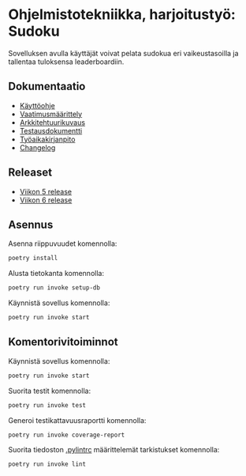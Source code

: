 # Ohjelmistotekniikka, harjoitustyö: Sudoku

Sovelluksen avulla käyttäjät voivat pelata sudokua eri vaikeustasoilla ja tallentaa tuloksensa leaderboardiin.

## Dokumentaatio

- [Käyttöohje](https://github.com/uyenmh/ot-harjoitustyo/blob/master/dokumentaatio/kayttoohje.md)
- [Vaatimusmäärittely](https://github.com/uyenmh/ot-harjoitustyo/blob/master/dokumentaatio/vaatimusmaarittely.md)
- [Arkkitehtuurikuvaus](https://github.com/uyenmh/ot-harjoitustyo/blob/master/dokumentaatio/arkkitehtuuri.md)
- [Testausdokumentti](https://github.com/uyenmh/ot-harjoitustyo/blob/master/dokumentaatio/testaus.md)
- [Työaikakirjanpito](https://github.com/uyenmh/ot-harjoitustyo/blob/master/dokumentaatio/tuntikirjanpito.md)
- [Changelog](https://github.com/uyenmh/ot-harjoitustyo/blob/master/dokumentaatio/changelog.md)


## Releaset

- [Viikon 5 release](https://github.com/uyenmh/ot-harjoitustyo/releases/tag/viikko5)
- [Viikon 6 release](https://github.com/uyenmh/ot-harjoitustyo/releases/tag/viikko6)

## Asennus

Asenna riippuvuudet komennolla:
```bash
poetry install
```

Alusta tietokanta komennolla:
```bash
poetry run invoke setup-db
```

Käynnistä sovellus komennolla:
```bash
poetry run invoke start
```

## Komentorivitoiminnot 

Käynnistä sovellus komennolla:
```bash
poetry run invoke start
```

Suorita testit komennolla:
```bash
poetry run invoke test
```

Generoi testikattavuusraportti komennolla:
```bash
poetry run invoke coverage-report
```
Suorita tiedoston [.pylintrc](https://github.com/uyenmh/ot-harjoitustyo/blob/master/.pylintrc) määrittelemät tarkistukset komennolla:
```bash
poetry run invoke lint
```
